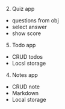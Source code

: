 
2. Quiz app
 - questions from obj
 - select answer
 - show score
5. Todo app
 - CRUD todos
 - Locsl storage

4. Notes app
 - CRUD note
 - Markdown
 - Local storage